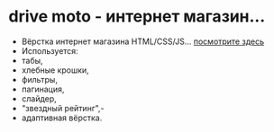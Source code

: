 # drive moto - интернет магазин... 
- Вёрстка интернет магазина HTML/CSS/JS... [посмотрите здесь](https://evgeniymurygin.github.io/drive-moto/)
- Используется:
- табы,
- хлебные крошки,
- фильтры,
- пагинация,
- слайдер,
- "звездный рейтинг",- 
- адаптивная вёрстка.
